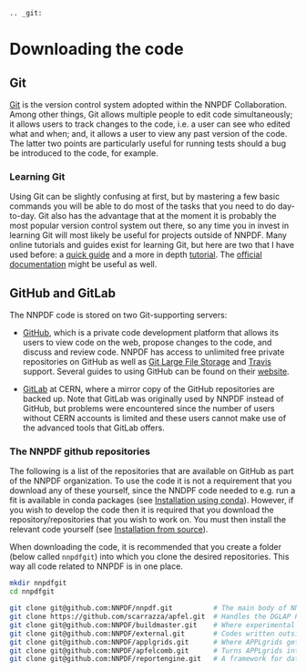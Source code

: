 ```eval_rst
.. _git:
```
# Downloading the code

## Git

[Git](https://git-scm.com/) is the version control system adopted within the NNPDF Collaboration.
Among other things, Git allows multiple people to edit code simultaneously; it allows users to
track changes to the code, i.e. a user can see who edited what and when; and, it allows a user to
view any past version of the code. The latter two points are particularly useful for running tests
should a bug be introduced to the code, for example.

### Learning Git

Using Git can be slightly confusing at first, but by mastering a few basic commands you will be able
to do most of the tasks that you need to do day-to-day. Git also has the advantage that at the
moment it is probably the most popular version control system out there, so any time you in invest
in learning Git will most likely be useful for projects outside of NNPDF. Many online tutorials and
guides exist for learning Git, but here are two that I have used before: a [quick
guide](http://rogerdudler.github.io/git-guide/) and a more in depth
[tutorial](https://www.codecademy.com/learn/learn-git). The [official
documentation](https://git-scm.com/docs) might be useful as well.

## GitHub and GitLab

The NNPDF code is stored on two Git-supporting servers:

* [GitHub](https://github.com/), which is a private code development platform that allows its users
to view code on the web, propose changes to the code, and discuss and review code. NNPDF has access
to unlimited free private repositories on GitHub as well as
[Git Large File Storage](https://git-lfs.github.com/) and [Travis](https://travis-ci.com/) support.
Several guides to using GitHub can be found on their [website](https://guides.github.com/).

* [GitLab](https://gitlab.cern.ch/NNPDF) at CERN, where a mirror copy of the GitHub repositories are
backed up. Note that GitLab was originally used by NNPDF instead of GitHub, but problems were
encountered since the number of users without CERN accounts is limited and these users cannot
make use of the advanced tools that GitLab offers.

### The NNPDF github repositories

<!-- You can get an account on github for free by going to their [website](https://github.com/join). Once you have
an account, you should join the NNPDF organisation by asking Stefano Carrazza or Zahari Kassabov to
send you an invitation. Once you have accepted the invitation,  you
can access the NNPDF code at [https://github.com/NNPDF](https://github.com/NNPDF).
In order to work on the NNPDF code, you will need to be able to push code to the NNPDF repositories.
To be able to do this, your SSH keys should be installed in one of GitHub or GitLab. In particular:
* You should add your valid SSH key(s) to your GitHub account. You can do this by following the
instructions [here](https://help.github.com/en/articles/adding-a-new-ssh-key-to-your-github-account).
* If you have a valid CERN account, you should
[login](https://login.cern.ch/adfs/ls/?SAMLRequest=fZFdT8IwFIb%2Fyu56NbqOQaDZliwQExI0BtQLb8xZKdDYtbPnzI9%2F74ZRMTHcNu%2FznLfn5AiNbWXV0dFt9EunkaIKUQcy3i28w67RYavDq1H6frMu2JGoRcn5wZCFeqR0cCN15F2PIIdewwcjV2BtDeqZRcteaRwMvl%2Fa%2BoNxPzDs9sgtchatlgV7mkE2niqAWGTzWZyJtI5huhOxqOvJTCsxVknWRxE7vXJI4KhgaSLmcTKPRXonpnKSyMnskUUPfanT3HSUsOi9sQ7lUK9gXXDSAxqUDhqNkpTcVtdr2QclfP%2F%2FHGkvM23w5JW3rMyHtDy1C%2BX%2F28r5eSb%2FOsFN71wtb7016iOqrPVvi6CBdMEodJpFVz40QJdbDC9mF%2B9PUUkBHBrtiPHya%2BTfQ5ef)
and add the public SSH key(s) from your computer.
* If you do not have a valid CERN account, you should send your public SSH key(s) to Stefano
Carrazza and he will add them for you. ### Available repositories on GitHub-->

The following is a list of the repositories that are available on GitHub as part of the NNPDF
organization. To use the code it is not a requirement that you download any of these yourself,
since the NNDPF code needed to e.g. run a fit is available in conda packages (see
[Installation using conda](installation.md)). However, if you wish to develop the code then it
is required that you download the repository/repositories that you wish to work on. You must
then install the relevant code yourself (see [Installation from source](installation-source.md)).

When downloading the code, it is recommended that you create a folder (below called `nnpdfgit`)
into which you clone the desired repositories. This way all code related to NNPDF is in one place.

```bash
mkdir nnpdfgit
cd nnpdfgit

git clone git@github.com:NNPDF/nnpdf.git          # The main body of NNPDF code
git clone https://github.com/scarrazza/apfel.git  # Handles the DGLAP PDF evolution as well as the production of NNLO DIS predictions
git clone git@github.com:NNPDF/buildmaster.git    # Where experimental data are turned into a format suitable for NNPDF fits
git clone git@github.com:NNPDF/external.git 	  # Codes written outside of NNPDF that are required to produce theoretical predictions (i.e. APPLgrids)
git clone git@github.com:NNPDF/applgrids.git 	  # Where APPLgrids get stored
git clone git@github.com:NNPDF/apfelcomb.git 	  # Turns APPLgrids into FK tables
git clone git@github.com:NNPDF/reportengine.git   # A framework for data analysis that validphys relies on
```
